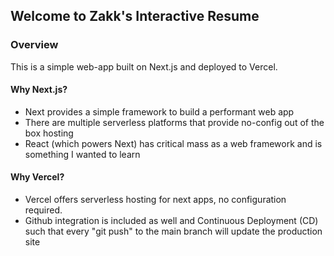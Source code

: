 ## Welcome to Zakk's Interactive Resume

### Overview
This is a simple web-app built on Next.js and deployed to Vercel. 

#### Why Next.js?
- Next provides a simple framework to build a performant web app
- There are multiple serverless platforms that provide no-config out of the box hosting
- React (which powers Next) has critical mass as a web framework and is something I wanted to learn

#### Why Vercel?
- Vercel offers serverless hosting for next apps, no configuration required.
- Github integration  is included as well and Continuous Deployment (CD) such that every "git push" to the main branch will update the production site


